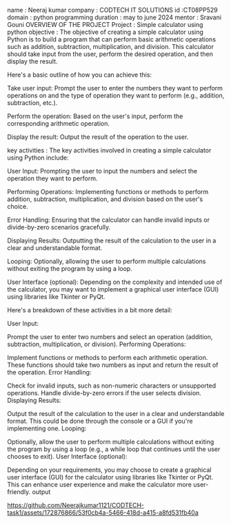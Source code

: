 name : Neeraj kumar
company : CODTECH IT SOLUTIONS 
id :CT08PP529
domain : python programming 
duration : may to june 2024
mentor : Sravani Gouni
OVERVIEW OF THE PROJECT
Project : Simple calculator using python
objective : The objective of creating a simple calculator using Python is to build a program that can perform basic arithmetic operations such as addition, subtraction, multiplication, and division. This calculator should take input from the user, perform the desired operation, and then display the result.

Here's a basic outline of how you can achieve this:

Take user input: Prompt the user to enter the numbers they want to perform operations on and the type of operation they want to perform (e.g., addition, subtraction, etc.).

Perform the operation: Based on the user's input, perform the corresponding arithmetic operation.

Display the result: Output the result of the operation to the user.

key activities : The key activities involved in creating a simple calculator using Python include:

User Input: Prompting the user to input the numbers and select the operation they want to perform.

Performing Operations: Implementing functions or methods to perform addition, subtraction, multiplication, and division based on the user's choice.

Error Handling: Ensuring that the calculator can handle invalid inputs or divide-by-zero scenarios gracefully.

Displaying Results: Outputting the result of the calculation to the user in a clear and understandable format.

Looping: Optionally, allowing the user to perform multiple calculations without exiting the program by using a loop.

User Interface (optional): Depending on the complexity and intended use of the calculator, you may want to implement a graphical user interface (GUI) using libraries like Tkinter or PyQt.

Here's a breakdown of these activities in a bit more detail:

User Input:

Prompt the user to enter two numbers and select an operation (addition, subtraction, multiplication, or division).
Performing Operations:

Implement functions or methods to perform each arithmetic operation. These functions should take two numbers as input and return the result of the operation.
Error Handling:

Check for invalid inputs, such as non-numeric characters or unsupported operations.
Handle divide-by-zero errors if the user selects division.
Displaying Results:

Output the result of the calculation to the user in a clear and understandable format. This could be done through the console or a GUI if you're implementing one.
Looping:

Optionally, allow the user to perform multiple calculations without exiting the program by using a loop (e.g., a while loop that continues until the user chooses to exit).
User Interface (optional):

Depending on your requirements, you may choose to create a graphical user interface (GUI) for the calculator using libraries like Tkinter or PyQt. This can enhance user experience and make the calculator more user-friendly.
output




https://github.com/Neerajkumar1121/CODTECH-task1/assets/172876866/53f0cb4a-5466-418d-a415-a8fd531fb40a

